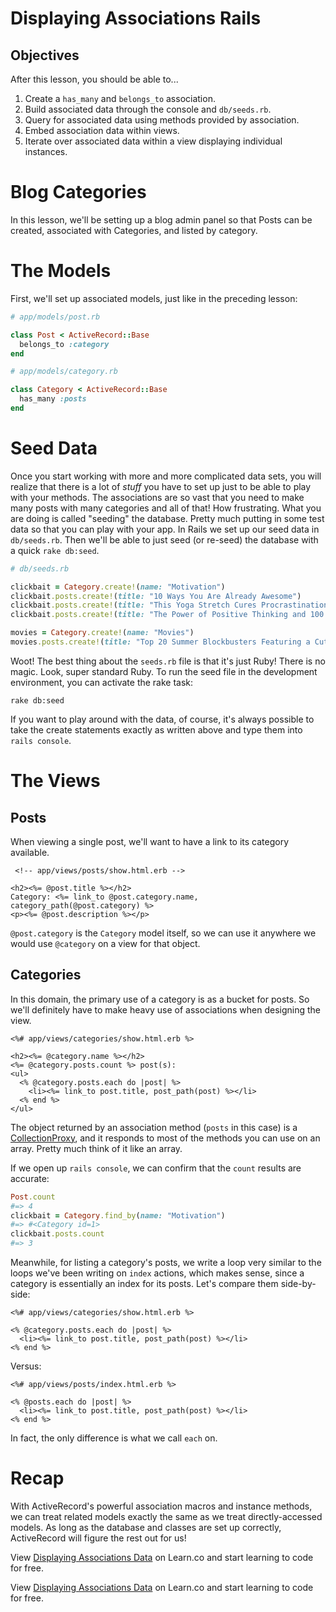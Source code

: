 # Displaying Associations Rails

## Objectives

After this lesson, you should be able to...

1. Create a `has_many` and `belongs_to` association.
2. Build associated data through the console and `db/seeds.rb`.
3. Query for associated data using methods provided by association.
4. Embed association data within views.
5. Iterate over associated data within a view displaying individual instances.

# Blog Categories

In this lesson, we'll be setting up a blog admin panel so that Posts can be created, associated with Categories, and listed by category.

# The Models

First, we'll set up associated models, just like in the preceding lesson:

```ruby
# app/models/post.rb

class Post < ActiveRecord::Base
  belongs_to :category
end
```

```ruby
# app/models/category.rb

class Category < ActiveRecord::Base
  has_many :posts
end
```

# Seed Data

Once you start working with more and more complicated data sets, you will realize that there is a lot of *stuff* you have to set up just to be able to play with your methods. The associations are so vast that you need to make many posts with many categories and all of that! How frustrating. What you are doing is called "seeding" the database. Pretty much putting in some test data so that you can play with your app. In Rails we set up our seed data in `db/seeds.rb`. Then we'll be able to just seed (or re-seed) the database with a quick `rake db:seed`.

```ruby
# db/seeds.rb

clickbait = Category.create!(name: "Motivation")
clickbait.posts.create!(title: "10 Ways You Are Already Awesome")
clickbait.posts.create!(title: "This Yoga Stretch Cures Procrastination, Maybe")
clickbait.posts.create!(title: "The Power of Positive Thinking and 100 Gallons of Coffee")

movies = Category.create!(name: "Movies")
movies.posts.create!(title: "Top 20 Summer Blockbusters Featuring a Cute Dog")
```

Woot! The best thing about the `seeds.rb` file is that it's just Ruby! There is no magic. Look, super standard Ruby. To run the seed file in the development environment, you can activate the rake task:

```
rake db:seed
```

If you want to play around with the data, of course, it's always possible to take the create statements exactly as written above and type them into `rails console`.

# The Views

## Posts

When viewing a single post, we'll want to have a link to its category available.

```erb
 <!-- app/views/posts/show.html.erb -->

<h2><%= @post.title %></h2>
Category: <%= link_to @post.category.name, category_path(@post.category) %>
<p><%= @post.description %></p>
```

`@post.category` is the `Category` model itself, so we can use it anywhere we would use `@category` on a view for that object.

## Categories

In this domain, the primary use of a category is as a bucket for posts. So we'll definitely have to make heavy use of associations when designing the view.

```erb
<%# app/views/categories/show.html.erb %>

<h2><%= @category.name %></h2>
<%= @category.posts.count %> post(s):
<ul>
  <% @category.posts.each do |post| %>
    <li><%= link_to post.title, post_path(post) %></li>
  <% end %>
</ul>
```

The object returned by an association method (`posts` in this case) is a [CollectionProxy][collection_proxy], and it responds to most of the methods you can use on an array. Pretty much think of it like an array.

If we open up `rails console`, we can confirm that the `count` results are
accurate:

```ruby
Post.count
#=> 4
clickbait = Category.find_by(name: "Motivation")
#=> #<Category id=1>
clickbait.posts.count
#=> 3
```

Meanwhile, for listing a category's posts, we write a loop very similar to the loops we've been writing on `index` actions, which makes sense, since a category is essentially an index for its posts. Let's compare them side-by-side:

```erb
<%# app/views/categories/show.html.erb %>

<% @category.posts.each do |post| %>
  <li><%= link_to post.title, post_path(post) %></li>
<% end %>
```

Versus:

```erb
<%# app/views/posts/index.html.erb %>

<% @posts.each do |post| %>
  <li><%= link_to post.title, post_path(post) %></li>
<% end %>
```

In fact, the only difference is what we call `each` on.


# Recap

With ActiveRecord's powerful association macros and instance methods, we can treat related models exactly the same as we treat directly-accessed models. As long as the database and classes are set up correctly, ActiveRecord will figure the rest out for us!

[collection_proxy]: http://edgeapi.rubyonrails.org/classes/ActiveRecord/Associations/CollectionProxy.html



<p data-visibility='hidden'>View <a href='https://learn.co/lessons/displaying-associations-rails'>Displaying Associations Data</a> on Learn.co and start learning to code for free.</p>

<p class='util--hide'>View <a href='https://learn.co/lessons/displaying-associations-rails'>Displaying Associations Data</a> on Learn.co and start learning to code for free.</p>
